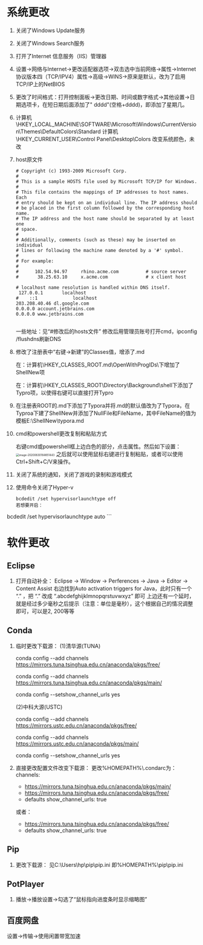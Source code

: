 # 系统更改

1. 关闭了Windows Update服务

2. 关闭了Windows Search服务

3. 打开了Internet 信息服务（IIS）管理器

4. 设置→网络与Internet→更改适配器选项→双击选中当前网络→属性→Internet协议版本四（TCP/IPV4）属性→高级→WINS→原来是默认，改为了启用TCP/IP上的NetBIOS

5. 更改了时间格式：打开控制面板->更改日期、时间或数字格式->其他设置->日期选项卡，在短日期后面添加了" dddd"(空格+dddd)，即添加了星期几。

6. 计算机\HKEY_LOCAL_MACHINE\SOFTWARE\Microsoft\Windows\CurrentVersion\Themes\DefaultColors\Standard
   计算机\HKEY_CURRENT_USER\Control Panel\Desktop\Colors
   改变系统颜色，未改
   
7. host原文件

   ```
   # Copyright (c) 1993-2009 Microsoft Corp.
   #
   # This is a sample HOSTS file used by Microsoft TCP/IP for Windows.
   #
   # This file contains the mappings of IP addresses to host names. Each
   # entry should be kept on an individual line. The IP address should
   # be placed in the first column followed by the corresponding host name.
   # The IP address and the host name should be separated by at least one
   # space.
   #
   # Additionally, comments (such as these) may be inserted on individual
   # lines or following the machine name denoted by a '#' symbol.
   #
   # For example:
   #
   #      102.54.94.97     rhino.acme.com          # source server
   #       38.25.63.10     x.acme.com              # x client host
   
   # localhost name resolution is handled within DNS itself.
   	127.0.0.1       localhost
   #	::1             localhost
   203.208.40.46 dl.google.com
   0.0.0.0 account.jetbrains.com
   0.0.0.0 www.jetbrains.com
   
   
   ```

   一些地址：见“#修改后的hosts文件”
   修改后用管理员账号打开cmd，ipconfig /flushdns刷新DNS
   
8. 修改了注册表中“右键->新建”的Classes值，增添了.md

   在：计算机\HKEY_CLASSES_ROOT\.md\OpenWithProgIDs\下增加了ShellNew项

   在：计算机\HKEY_CLASSES_ROOT\Directory\Background\shell下添加了Typro项，以使得右键可以直接打开Typro

9. 在注册表ROOT的.md下添加了Typora并将.md的默认值改为了Typora，在Typroa下建了ShellNew并添加了NullFile和FileName，其中FileName的值为模板E:\ShellNew\typora.md

10. cmd和powershell更改复制和粘贴方式

    右键cmd或powershell框上边白色的部分，点击属性。然后如下设置：
    <img src="C:\Users\hp\AppData\Roaming\Typora\typora-user-images\image-20200630184651443.png" alt="image-20200630184651443" style="zoom: 50%;" />
    之后就可以使用鼠标右键进行复制粘贴，或者可以使用Ctrl+Shift+C/V来操作。
    
11. 关闭了系统的通知，关闭了游戏的录制和游戏模式

12. 使用命令关闭了Hyper-v

    ```
    bcdedit /set hypervisorlaunchtype off
    若想要开启：
bcdedit /set hypervisorlaunchtype auto
    ```
    
    



#  软件更改

## Eclipse

1. 打开自动补全：
    Eclipse -> Window -> Perferences -> Java -> Editor -> Content Assist
   右边找到Auto activation triggers for Java，此时只有一个 “.” ，把 “.” 改成 “.abcdefghijklmnopqrstuvwxyz” 即可
   上边还有一个延时，就是经过多少毫秒之后提示（注意：单位是毫秒），这个根据自己的情况调整即可，可以是2, 200等等

## Conda

1. 临时更改下载源：
   (1)清华源(TUNA)

   conda config --add channels https://mirrors.tuna.tsinghua.edu.cn/anaconda/pkgs/free/

   conda config --add channels https://mirrors.tuna.tsinghua.edu.cn/anaconda/pkgs/main/

   conda config --setshow_channel_urls yes

   (2)中科大源(USTC)

   conda config --add channels https://mirrors.ustc.edu.cn/anaconda/pkgs/free/

   conda config --add channels https://mirrors.ustc.edu.cn/anaconda/pkgs/main/

   conda config --setshow_channel_urls yes

2. 直接更改配置文件改变下载源：
   更改%HOMEPATH%\\.condarc为：channels:

     - https://mirrors.tuna.tsinghua.edu.cn/anaconda/pkgs/main/
     - https://mirrors.tuna.tsinghua.edu.cn/anaconda/pkgs/free/
     - defaults
   show_channel_urls: true

   或者：

     - https://mirrors.tuna.tsinghua.edu.cn/anaconda/pkgs/free/
     - defaults
       show_channel_urls: true

## Pip

1. 更改下载源：
   见C:\Users\hp\pip\pip.ini
   即%HOMEPATH%\pip\pip.ini

## PotPlayer

1. 播放->播放设置->勾选了“鼠标指向进度条时显示缩略图”

## 百度网盘

设置->传输->使用闲置带宽加速



